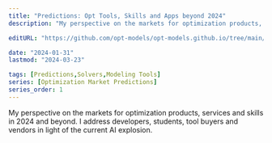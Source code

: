 ```yaml
---
title: "Predictions: Opt Tools, Skills and Apps beyond 2024"
description: "My perspective on the markets for optimization products, services and skills in 2024 and beyond. I address developers, students, tool buyers and vendors in light of the current AI explosion."

editURL: "https://github.com/opt-models/opt-models.github.io/tree/main/content/compendium/optimization-markets-beyond-2024/index.md"

date: "2024-01-31"
lastmod: "2024-03-23"

tags: [Predictions,Solvers,Modeling Tools]
series: [Optimization Market Predictions]
series_order: 1
---
```


My perspective on the markets for optimization products, services and skills in 2024 and beyond. I address developers, students, tool buyers and vendors in light of the current AI explosion.
